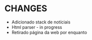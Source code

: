 # CHANGES

- Adicionado stack de notíciais
- Html parser - in progress
- Retirado página da web por enquanto